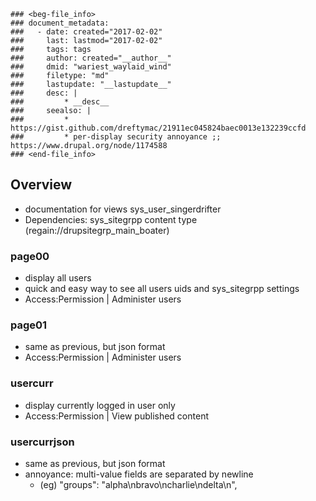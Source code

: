 ```
### <beg-file_info>
### document_metadata:
###   - date: created="2017-02-02"
###     last: lastmod="2017-02-02"
###     tags: tags
###     author: created="__author__"
###     dmid: "wariest_waylaid_wind"
###     filetype: "md"
###     lastupdate: "__lastupdate__"
###     desc: |
###         * __desc__
###     seealso: |
###         * https://gist.github.com/dreftymac/21911ec045824baec0013e132239ccfd
###         * per-display security annoyance ;; https://www.drupal.org/node/1174588
### <end-file_info>
```

## Overview
* documentation for views sys_user_singerdrifter
* Dependencies: sys_sitegrpp content type (regain://drupsitegrp_main_boater)

### page00
* display all users
* quick and easy way to see all users uids and sys_sitegrpp settings
* Access:Permission | Administer users

### page01
* same as previous, but json format
* Access:Permission | Administer users

### usercurr
* display currently logged in user only
* Access:Permission | View published content

### usercurrjson
* same as previous, but json format
* annoyance: multi-value fields are separated by newline
    * (eg) "groups": "alpha\nbravo\ncharlie\ndelta\n",